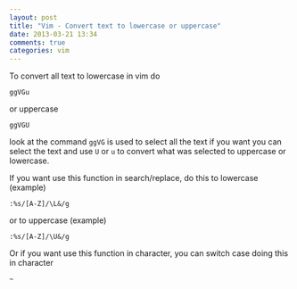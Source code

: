 ```yaml
---
layout: post
title: "Vim - Convert text to lowercase or uppercase"
date: 2013-03-21 13:34
comments: true
categories: vim
---
```


To convert all text to lowercase in vim do

    ggVGu

or uppercase

    ggVGU

look at the command `ggVG` is used to select all the text if you want you can select the text and use `U` or `u` to convert what was selected to uppercase or lowercase.

If you want use this function in search/replace, do this to lowercase (example)

    :%s/[A-Z]/\L&/g

or to uppercase (example)

    :%s/[A-Z]/\U&/g

Or if you want use this function in character, you can switch case doing this in character

    ~
